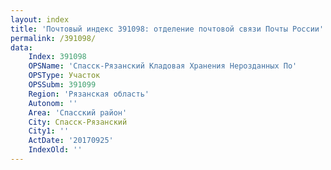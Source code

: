 ```yaml
---
layout: index
title: 'Почтовый индекс 391098: отделение почтовой связи Почты России'
permalink: /391098/
data:
    Index: 391098
    OPSName: 'Спасск-Рязанский Кладовая Хранения Нерозданных По'
    OPSType: Участок
    OPSSubm: 391099
    Region: 'Рязанская область'
    Autonom: ''
    Area: 'Спасский район'
    City: Спасск-Рязанский
    City1: ''
    ActDate: '20170925'
    IndexOld: ''
---
```

